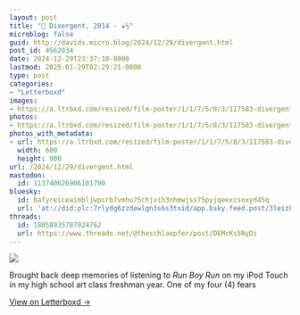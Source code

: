 ```yaml
---
layout: post
title: "🍿 Divergent, 2014 - ★½"
microblog: false
guid: http://davids.micro.blog/2024/12/29/divergent.html
post_id: 4562034
date: 2024-12-29T23:37:10-0800
lastmod: 2025-01-29T02:29:21-0800
type: post
categories:
- "Letterboxd"
images:
- https://a.ltrbxd.com/resized/film-poster/1/1/7/5/8/3/117583-divergent-0-600-0-900-crop.jpg?v=20d428124b
photos:
- https://a.ltrbxd.com/resized/film-poster/1/1/7/5/8/3/117583-divergent-0-600-0-900-crop.jpg?v=20d428124b
photos_with_metadata:
- url: https://a.ltrbxd.com/resized/film-poster/1/1/7/5/8/3/117583-divergent-0-600-0-900-crop.jpg?v=20d428124b
  width: 600
  height: 900
url: /2024/12/29/divergent.html
mastodon:
  id: 113740626906101790
bluesky:
  id: bafyreiceaimbljwpcrb7vmhu75chjvih3nhmwjss75pyjqeexcsoxyd45q
  url: 'at://did:plc:7rlydg6zzdewlgn3s6s3txid/app.bsky.feed.post/3leizkulwne23'
threads:
  id: 18058935787924762
  url: https://www.threads.net/@theschlaepfer/post/DEMcKs5NyDi
---
```

 <p><img src="https://a.ltrbxd.com/resized/film-poster/1/1/7/5/8/3/117583-divergent-0-600-0-900-crop.jpg?v=20d428124b"/></p> <p>Brought back deep memories of listening to <i>Run Boy Run</i> on my iPod Touch in my high school art class freshman year. One of my four (4) fears</p> 
<p><a href="https://letterboxd.com/theschlaepfer/film/divergent/">View on Letterboxd →</a></p>
